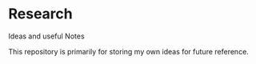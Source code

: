 # Research
Ideas and useful Notes 

This repository is primarily for storing my own ideas for future reference. 

